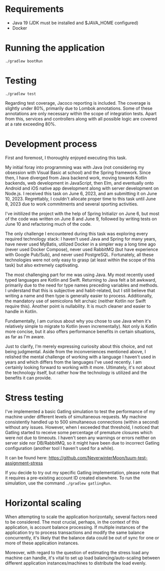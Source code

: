 # Requirements
- Java 19 (JDK must be installed and $JAVA_HOME configured)
- Docker

# Running the application
`./gradlew bootRun`

# Testing
`./gradlew test`

Regarding test coverage, Jacoco reporting is included. The coverage is slightly under 80%, primarily due to Lombok annotations. Some of these annotations are only necessary within the scope of integration tests. Apart from this, services and controllers along with all possible logic are covered at a rate exceeding 80%.

# Development process

First and foremost, I thoroughly enjoyed executing this task.

My initial foray into programming was with Java (not considering my obsession with Visual Basic at school) and the Spring framework. Since then, I have diverged from Java backend work, moving towards Kotlin backends, web development in JavaScript, then Elm, and eventually onto Android and iOS native app development along with server development on Node.js. I received this task on June 6, 2023, and am submitting it on June 10, 2023. Regrettably, I couldn't allocate proper time to this task until June 8, 2023 due to work commitments and several sporting activities.

I've initilized the project with the help of Spring Initializr on June 6, but most of the code was written on June 8 and June 9, followed by writing tests on June 10 and refactoring much of the code.

The only challenge I encountered during this task was exploring every required technology stack: I haven't used Java and Spring for many years, have never used MyBatis, utilized Docker in a simpler way a long time ago (never used Docker Compose), never used RabbitMQ (but have experience with Google Pub/Sub), and never used PostgreSQL. Fortunately, all these technologies were not only easy to grasp (at least within the scope of this task) but also extremely captivating.

The most challenging part for me was using Java. My most recently used typed languages are Kotlin and Swift. Returning to Java felt a bit awkward, primarily due to the need for type names preceding variables and methods. I understand that this is subjective and habit-related, but I still believe that writing a name and then type is generally easier to process. Additionally, the mandatory use of semicolons felt archaic (neither Kotlin nor Swift require this). Another point is nullability. It is much cleaner and easier to handle in Kotlin.

Fundamentally, I am curious about why you chose to use Java when it's relatively simple to migrate to Kotlin (even incrementally). Not only is Kotlin more concise, but it also offers performance benefits in certain situations, as far as I'm aware.

Just to clarify, I'm merely expressing curiosity about this choice, and not being judgmental. Aside from the inconveniences mentioned above, I relished the mental challenge of working with a language I haven't used in years and which differs from the languages I've used recently. I am certainly looking forward to working with it more. Ultimately, it's not about the technology itself, but rather how the technology is utilized and the benefits it can provide.

# Stress testing
I've implemented a basic Gatling simulation to test the performance of my machine under different levels of simultaneous requests. My machine consistently handled up to 500 simultaneous connections (within a second) without any issues. However, when I exceeded that threshold, I noticed that Gatling started to receive some percentage of premature closures which were not due to timeouts. I haven't seen any warnings or errors neither on server side nor DB/RabbitMQ, so it might have been due to incorrect Gatling configuration (another tool I haven't used for a while).

It can be found here: https://github.com/NeverwinterMoon/tuum-test-assignment-stress

If you decide to try out my specific Gatling implementation, please note that it requires a pre-existing account ID created elsewhere. To run the simulation, use the command `./gradlew gatlingRun`.

# Horizontal scaling
When attempting to scale the application horizontally, several factors need to be considered. The most crucial, perhaps, in the context of this application, is account balance processing. If multiple instances of the application try to process transactions and modify the same balance concurrently, it's likely that the balance data could be out of sync for one or more of these application instances.

Moreover, with regard to the question of estimating the stress load any machine can handle, it's vital to set up load balancing/auto-scaling between different application instances/machines to distribute the load evenly.
